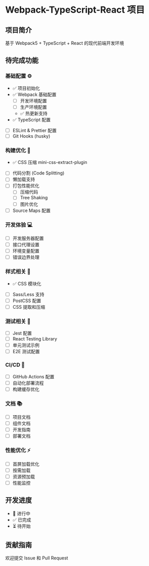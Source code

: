 # Webpack-TypeScript-React 项目

## 项目简介
基于 Webpack5 + TypeScript + React 的现代前端开发环境

## 待完成功能

### 基础配置 ⚙️
- ✅ 项目初始化
- ✅ Webpack 基础配置
  - [ ] 开发环境配置
  - [ ] 生产环境配置
  - ✅ 热更新支持
- ✅ TypeScript 配置
- [ ] ESLint & Prettier 配置
- [ ] Git Hooks (husky)

### 构建优化 🚀
- ✅ CSS 压缩 mini-css-extract-plugin
- [ ] 代码分割 (Code Splitting)
- [ ] 懒加载支持
- [ ] 打包性能优化
  - [ ] 压缩代码
  - [ ] Tree Shaking
  - [ ] 图片优化
- [ ] Source Maps 配置

### 开发体验 💻
- [ ] 开发服务器配置
- [ ] 接口代理设置
- [ ] 环境变量配置
- [ ] 错误边界处理

### 样式相关 🎨
- ✅ CSS 模块化
- [ ] Sass/Less 支持
- [ ] PostCSS 配置
- [ ] CSS 提取和压缩

### 测试相关 🧪
- [ ] Jest 配置
- [ ] React Testing Library
- [ ] 单元测试示例
- [ ] E2E 测试配置

### CI/CD 🔄
- [ ] GitHub Actions 配置
- [ ] 自动化部署流程
- [ ] 构建缓存优化

### 文档 📚
- [ ] 项目文档
- [ ] 组件文档
- [ ] 开发指南
- [ ] 部署文档

### 性能优化 ⚡
- [ ] 首屏加载优化
- [ ] 按需加载
- [ ] 资源预加载
- [ ] 性能监控

## 开发进度
- 🚀 进行中
- ✅ 已完成
- ⏳ 待开始

## 贡献指南
欢迎提交 Issue 和 Pull Request
